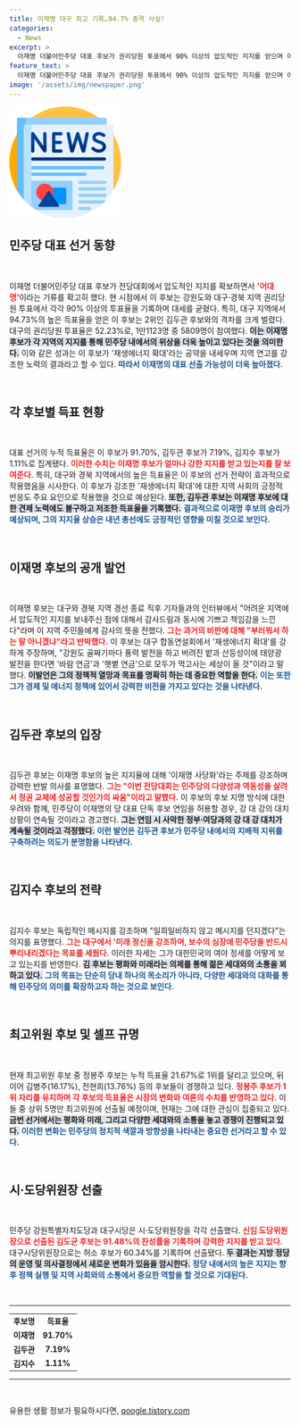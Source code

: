```yaml
---
title: 이재명 대구 최고 기록…94.7% 충격 사실!
categories:
  - News
excerpt: >
  이재명 더불어민주당 대표 후보가 권리당원 투표에서 90% 이상의 압도적인 지지를 얻으며 어대명 흐름을 확고히 했습니다. 김두관 후보는 이재명을 견제하며 민주당의 다양성을 강조했습니다. 차기 전당대회에 대한 긴장감이 고조되는 가운데, 이 후보의 재생에너지 공약이 주목받고 있습니다.
feature_text: >
  이재명 더불어민주당 대표 후보가 권리당원 투표에서 90% 이상의 압도적인 지지를 얻으며 어대명 흐름을 확고히 했습니다. 김두관 후보는 이재명을 견제하며 민주당의 다양성을 강조했습니다. 차기 전당대회에 대한 긴장감이 고조되는 가운데, 이 후보의 재생에너지 공약이 주목받고 있습니다.
image: '/assets/img/newspaper.png'
---
```


<p><img src="/assets/img/newspaper.png" alt="kimp 속보" /></p>

<h2 data-ke-size="size26">민주당 대표 선거 동향</h2>

<p data-ke-size="size16">&nbsp;</p>

<p>이재명 더불어민주당 대표 후보가 전당대회에서 압도적인 지지를 확보하면서 <b><span style="color: #ee2323;">'어대명'</span></b>이라는 기류를 확고히 했다. 현 시점에서 이 후보는 강원도와 대구·경북 지역 권리당원 투표에서 각각 90% 이상의 투표율을 기록하며 대세를 굳혔다. 특히, 대구 지역에서 94.73%의 높은 득표율을 얻은 이 후보는 2위인 김두관 후보와의 격차를 크게 벌렸다. 대구의 권리당원 투표율은 52.23%로, 1만1123명 중 5809명이 참여했다. <b><span style="background-color: #21538527;">이는 이재명 후보가 각 지역의 지지를 통해 민주당 내에서의 위상을 더욱 높이고 있다는 것을 의미한다.</span></b> 이와 같은 성과는 이 후보가 '재생에너지 확대'라는 공약을 내세우며 지역 연고를 강조한 노력의 결과라고 할 수 있다. <b><span style="color: #1a5490;">따라서 이재명의 대표 선출 가능성이 더욱 높아졌다.</span></b></p>

<p data-ke-size="size16">&nbsp;</p>

<h2 data-ke-size="size26">각 후보별 득표 현황</h2>

<p data-ke-size="size16">&nbsp;</p>

<p>대표 선거의 누적 득표율은 이 후보가 91.70%, 김두관 후보가 7.19%, 김지수 후보가 1.11%로 집계됐다. <b><span style="color: #ee2323;">이러한 수치는 이재명 후보가 얼마나 강한 지지를 받고 있는지를 잘 보여준다.</span></b> 특히, 대구와 경북 지역에서의 높은 득표율은 이 후보의 선거 전략이 효과적으로 작용했음을 시사한다. 이 후보가 강조한 '재생에너지 확대'에 대한 지역 사회의 긍정적 반응도 주요 요인으로 작용했을 것으로 예상된다. <b><span style="background-color: #21538527;">또한, 김두관 후보는 이재명 후보에 대한 견제 노력에도 불구하고 저조한 득표율을 기록했다.</span></b> <b><span style="color: #1a5490;">결과적으로 이재명 후보의 승리가 예상되며, 그의 지지율 상승은 내년 총선에도 긍정적인 영향을 미칠 것으로 보인다.</span></b></p>

<p data-ke-size="size16">&nbsp;</p>

<h2 data-ke-size="size26">이재명 후보의 공개 발언</h2>

<p data-ke-size="size16">&nbsp;</p>

<p>이재명 후보는 대구와 경북 지역 경선 종료 직후 기자들과의 인터뷰에서 "어려운 지역에서 압도적인 지지를 보내주신 점에 대해서 감사드림과 동시에 기쁘고 책임감을 느낀다"라며 이 지역 주민들에게 감사의 뜻을 전했다. <b><span style="color: #ee2323;">그는 과거의 비판에 대해 "부러워서 하는 말 아니겠냐"라고 반박했다.</span></b> 이 후보는 대구 합동연설회에서 '재생에너지 확대'를 강하게 주장하며, "강원도 골짜기마다 풍력 발전을 하고 버려진 밭과 산등성이에 태양광 발전을 한다면 '바람 연금'과 '햇볕 연금'으로 모두가 먹고사는 세상이 올 것"이라고 말했다. <b><span style="background-color: #21538527;">이발언은 그의 정책적 열망과 목표를 명확히 하는 데 중요한 역할을 한다.</span></b> <b><span style="color: #1a5490;">이는 또한 그가 경제 및 에너지 정책에 있어서 강력한 비전을 가지고 있다는 것을 나타낸다.</span></b></p>

<p data-ke-size="size16">&nbsp;</p>

<h2 data-ke-size="size26">김두관 후보의 입장</h2>

<p data-ke-size="size16">&nbsp;</p>

<p>김두관 후보는 이재명 후보의 높은 지지율에 대해 '이재명 사당화'라는 주제를 강조하며 강력한 반발 의사를 표명했다. <b><span style="color: #ee2323;">그는 "이번 전당대회는 민주당의 다양성과 역동성을 살려서 정권 교체에 성공할 것인가의 싸움"이라고 말했다.</span></b> 이 후보의 후보 지명 방식에 대한 우려와 함께, 민주당이 이재명의 당 대표 단독 후보 연임을 허용할 경우, 강 대 강의 대치상황이 연속될 것이라고 경고했다. <b><span style="background-color: #21538527;">그는 연임 시 사악한 정부·여당과의 강 대 강 대치가 계속될 것이라고 걱정했다.</span></b> <b><span style="color: #1a5490;">이런 발언은 김두관 후보가 민주당 내에서의 지배적 지위를 구축하려는 의도가 분명함을 나타낸다.</span></b></p>

<p data-ke-size="size16">&nbsp;</p>

<h2 data-ke-size="size26">김지수 후보의 전략</h2>

<p data-ke-size="size16">&nbsp;</p>

<p>김지수 후보는 독립적인 메시지를 강조하며 "일희일비하지 않고 메시지를 던지겠다"는 의지를 표명했다. <b><span style="color: #ee2323;">그는 대구에서 '미래 정신을 강조하며, 보수의 심장에 민주당을 반드시 뿌리내리겠다는 목표를 세웠다.</span></b> 이러한 자세는 그가 대한민국의 여야 정세를 어떻게 보고 있는지를 반영한다. <b><span style="background-color: #21538527;">김 후보는 평화와 미래라는 의제를 통해 젊은 세대와의 소통을 꾀하고 있다.</span></b> <b><span style="color: #1a5490;">그의 목표는 단순히 당내 하나의 목소리가 아니라, 다양한 세대와의 대화를 통해 민주당의 의미를 확장하고자 하는 것으로 보인다.</span></b></p>

<p data-ke-size="size16">&nbsp;</p>

<h2 data-ke-size="size26">최고위원 후보 및 셀프 규명</h2>

<p data-ke-size="size16">&nbsp;</p>

<p>현재 최고위원 후보 중 정봉주 후보는 누적 득표율 21.67%로 1위를 달리고 있으며, 뒤이어 김병주(16.17%), 전현희(13.76%) 등의 후보들이 경쟁하고 있다. <b><span style="color: #ee2323;">정봉주 후보가 1위 자리를 유지하며 각 후보의 득표율은 시장의 변화와 여론의 수치를 반영하고 있다.</span></b> 이들 중 상위 5명만 최고위원에 선출될 예정이며, 현재는 그에 대한 관심이 집중되고 있다. <b><span style="background-color: #21538527;">금번 선거에서는 평화와 미래, 그리고 다양한 세대와의 소통을 놓고 경쟁이 진행되고 있다.</span></b> <b><span style="color: #1a5490;">이러한 변화는 민주당의 정치적 색깔과 방향성을 나타내는 중요한 선거라고 할 수 있다.</span></b></p>

<p data-ke-size="size16">&nbsp;</p>

<h2 data-ke-size="size26">시·도당위원장 선출</h2>

<p data-ke-size="size16">&nbsp;</p>

<p>민주당 강원특별자치도당과 대구시당은 시·도당위원장을 각각 선출했다. <b><span style="color: #ee2323;">신임 도당위원장으로 선출된 김도균 후보는 91.48%의 찬성률을 기록하며 강력한 지지를 받고 있다.</span></b> 대구시당위원장으로는 허소 후보가 60.34%를 기록하며 선출됐다. <b><span style="background-color: #21538527;">두 결과는 지방 정당의 운영 및 의사결정에서 새로운 변화가 있음을 암시한다.</span></b> <b><span style="color: #1a5490;">정당 내에서의 높은 지지는 향후 정책 실행 및 지역 사회와의 소통에서 중요한 역할을 할 것으로 기대된다.</span></b></p>

<p data-ke-size="size16">&nbsp;</p>

<hr>

<table style="width: 100%; border-spacing: 0;">
    <tbody>
        <tr>
            <td style="text-align: center; height: 17px;"><b>후보명</b></td>
            <td style="text-align: center; height: 17px;"><b>득표율</b></td>
        </tr>
        <tr>
            <td style="text-align: center; height: 17px;"><b>이재명</b></td>
            <td style="text-align: center; height: 17px;"><b>91.70%</b></td>
        </tr>
        <tr>
            <td style="text-align: center; height: 17px;"><b>김두관</b></td>
            <td style="text-align: center; height: 17px;"><b>7.19%</b></td>
        </tr>
        <tr>
            <td style="text-align: center; height: 17px;"><b>김지수</b></td>
            <td style="text-align: center; height: 17px;"><b>1.11%</b></td>
        </tr>
    </tbody>
</table>

<hr>

<p data-ke-size="size16">&nbsp;</p>
유용한 생활 정보가 필요하시다면, <a href="https://qoogle.tistory.com" rel="dofollow">qoogle.tistory.com</a>


